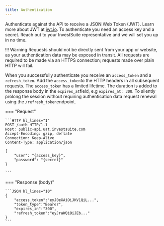 ```yaml
---
title: Authentication
---
```


Authenticate against the API to receive a JSON Web Token (JWT). Learn more about JWT at [jwt.io](https://jwt.io). To authenticate you need an access key and a secret. Reach out to your InvestSuite representative and we will set you up in no time.

!!! Warning
    Requests should not be directly sent from your app or website, as your authentication data may be exposed in transit. All requests are required to be made via an HTTPS connection; requests made over plain HTTP will fail.

When you successfully authenticate you receive an `access_token` and a `refresh_token`. Add the `access_token`to the HTTP headers in all subsequent requests. The `access_token` has a limited lifetime. The duration is added to the response body in the `expires_at`field, e.g `expires_at: 300`. To silently prolong the session without requiring authentication data request renewal using the `/refresh_token`endpoint.

=== "Request"

    ```HTTP hl_lines="1"
    POST /auth HTTP/1.1
    Host: public-api.uat.investsuite.com
    Accept-Encoding: gzip, deflate
    Connection: Keep-Alive
    Content-Type: application/json

    {
        "user": "{access_key}",
        "password": "{secret}"
    }

    ```

=== "Response (body)"

    ```JSON hl_lines="10"
    {
        "access_token":"eyJ0eXAiOiJKV1QiL...",
        "token_type":"Bearer",
        "expires_in":"300",
        "refresh_token":"eyJraWQiOiJEb..."
    }
    ```

